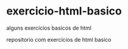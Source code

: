 # exercicio-html-basico

 alguns exercícios basicos de html

 repositorio com exercícios de html basico